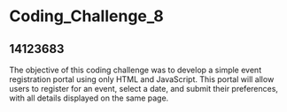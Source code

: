 # Coding_Challenge_8
## 14123683
The objective of this coding challenge was to develop a simple event registration portal using only HTML and JavaScript. This portal will allow users to register for an event, select a date, and submit their preferences, with all details displayed on the same page.